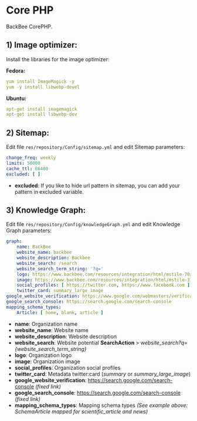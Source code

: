 # Core PHP

BackBee CorePHP.

## 1) Image optimizer:

Install the libraries for the image optimizer:

**Fedora:**

```yaml
yum install ImageMagick -y
yum -y install libwebp-devel
```

**Ubuntu:**

```yaml
apt-get install imagemagick
apt-get install libwebp-dev
```

## 2) Sitemap:

Edit file `res/repository/Config/sitemap.yml` and edit Sitemap parameters:

```yaml
change_freq: weekly
limits: 50000
cache_ttl: 86400
excluded: [ ]
```

* **excluded**: If you like to hide url pattern in sitemap, you can add your pattern in excluded variable.

## 3) Knowledge Graph:

Edit file `res/repository/Config/knowledgeGraph.yml` and edit Knowledge Graph parameters:

```yaml
graph:
    name: BackBee
    website_name: backbee
    website_description: Backbee
    website_search: /search
    website_search_term_string: '?q='
    logo: https://www.backbee.com/resources/integration/html/mstile-70x70.png
    image: https://www.backbee.com/resources/integration/html/mstile-310x310.png
    social_profiles: [ https://twitter.com, https://www.facebook.com ]
    twitter_card: summary_large_image
google_website_verification: https://www.google.com/webmasters/verification/home?hl=en
google_search_console: https://search.google.com/search-console
mapping_schema_types:
    Article: [ home, blank, article ]
```

* **name**: Organization name
* **website_name**: Website name
* **website_description**: Website description
* **website_search**: Website potential **SearchAction** > *website_search?q={website_search_term_string}*
* **logo**: Organization logo
* **image**: Organization image
* **social_profiles**: Organization social profiles
* **twitter_card**: Metadata twitter:card (*summary* or *summary_large_image*)
* **google_website_verification**: https://search.google.com/search-console *(fixed link)*
* **google_search_console**: https://search.google.com/search-console *(fixed link)*
* **mapping_schema_types**: Mapping schema types *(See example above: SchemaArticle mapped for scientific_article and
  news)*
